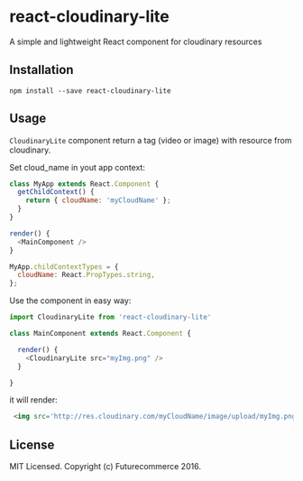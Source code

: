 # react-cloudinary-lite

A simple and lightweight React component for cloudinary resources

## Installation

    npm install --save react-cloudinary-lite

## Usage

`CloudinaryLite` component return a tag (video or image) with resource from cloudinary.

Set cloud_name in yout app context:
```javascript
class MyApp extends React.Component {
  getChildContext() {
    return { cloudName: 'myCloudName' };
  }
}

render() {
  <MainComponent />
}

MyApp.childContextTypes = {
  cloudName: React.PropTypes.string,
};
```

Use the component in easy way:
```javascript
import CloudinaryLite from 'react-cloudinary-lite'

class MainComponent extends React.Component {

  render() {
    <CloudinaryLite src="myImg.png" />
  }

}
```

it will render:
```html
 <img src='http://res.cloudinary.com/myCloudName/image/upload/myImg.png'>
```



## License

MIT Licensed. Copyright (c) Futurecommerce 2016.
